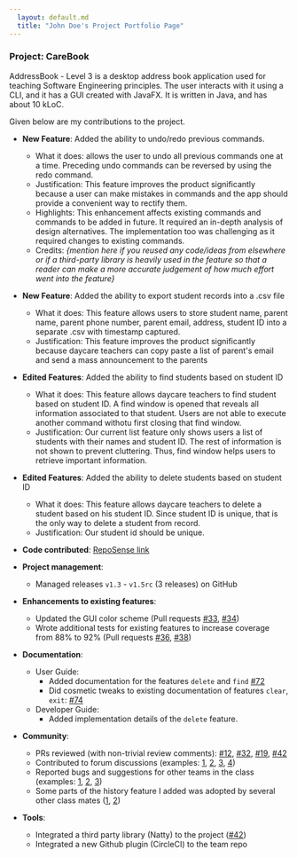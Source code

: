 ```yaml
---
  layout: default.md
  title: "John Doe's Project Portfolio Page"
---
```


### Project: CareBook

AddressBook - Level 3 is a desktop address book application used for teaching Software Engineering principles. The user interacts with it using a CLI, and it has a GUI created with JavaFX. It is written in Java, and has about 10 kLoC.

Given below are my contributions to the project.

* **New Feature**: Added the ability to undo/redo previous commands.
  * What it does: allows the user to undo all previous commands one at a time. Preceding undo commands can be reversed by using the redo command.
  * Justification: This feature improves the product significantly because a user can make mistakes in commands and the app should provide a convenient way to rectify them.
  * Highlights: This enhancement affects existing commands and commands to be added in future. It required an in-depth analysis of design alternatives. The implementation too was challenging as it required changes to existing commands.
  * Credits: *{mention here if you reused any code/ideas from elsewhere or if a third-party library is heavily used in the feature so that a reader can make a more accurate judgement of how much effort went into the feature}*

* **New Feature**: Added the ability to export student records into a .csv file
  * What it does: This feature allows users to store student name, parent name, parent phone number, parent email, address, student ID into a separate .csv with timestamp captured.
  * Justification: This feature improves the product significantly because daycare teachers can copy paste a list of parent's email and send a mass announcement to the parents

* **Edited Features**: Added the ability to find students based on student ID
  * What it does: This feature allows daycare teachers to find student based on student ID. A find window is opened that reveals all information associated to that student. Users are not able to execute another command withotu first closing that find window.
  * Justification: Our current list feature only shows users a list of students with their names and student ID. The rest of information is not shown to prevent cluttering. Thus, find window helps users to retrieve important information.

* **Edited Features**: Added the ability to delete students based on student ID
  * What it does: This feature allows daycare teachers to delete a student based on his student ID. Since student ID is unique, that is the only way to delete a student from record.
  * Justification: Our student id should be unique.

* **Code contributed**: [RepoSense link]()

* **Project management**:
  * Managed releases `v1.3` - `v1.5rc` (3 releases) on GitHub

* **Enhancements to existing features**:
  * Updated the GUI color scheme (Pull requests [\#33](), [\#34]())
  * Wrote additional tests for existing features to increase coverage from 88% to 92% (Pull requests [\#36](), [\#38]())

* **Documentation**:
  * User Guide:
    * Added documentation for the features `delete` and `find` [\#72]()
    * Did cosmetic tweaks to existing documentation of features `clear`, `exit`: [\#74]()
  * Developer Guide:
    * Added implementation details of the `delete` feature.

* **Community**:
  * PRs reviewed (with non-trivial review comments): [\#12](), [\#32](), [\#19](), [\#42]()
  * Contributed to forum discussions (examples: [1](), [2](), [3](), [4]())
  * Reported bugs and suggestions for other teams in the class (examples: [1](), [2](), [3]())
  * Some parts of the history feature I added was adopted by several other class mates ([1](), [2]())

* **Tools**:
  * Integrated a third party library (Natty) to the project ([\#42]())
  * Integrated a new Github plugin (CircleCI) to the team repo
